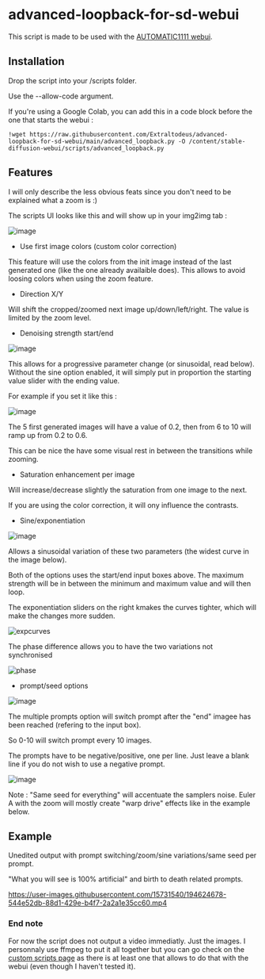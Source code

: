 # advanced-loopback-for-sd-webui

This script is made to be used with the [AUTOMATIC1111 webui](https://github.com/AUTOMATIC1111/stable-diffusion-webui).

## Installation

Drop the script into your /scripts folder.

Use the --allow-code argument.

If you're using a Google Colab, you can add this in a code block before the one that starts the webui :

    !wget https://raw.githubusercontent.com/Extraltodeus/advanced-loopback-for-sd-webui/main/advanced_loopback.py -O /content/stable-diffusion-webui/scripts/advanced_loopback.py

## Features

I will only describe the less obvious feats since you don't need to be explained what a zoom is :)

The scripts UI looks like this and will show up in your img2img tab :

![image](https://user-images.githubusercontent.com/15731540/194636007-4dfaa7a1-b8d2-48a5-bd8d-b88b69fb8c90.png)

- Use first image colors (custom color correction)

This feature will use the colors from the init image instead of the last generated one (like the one already availaible does). This allows to avoid loosing colors when using the zoom feature.

- Direction X/Y

Will shift the cropped/zoomed next image up/down/left/right. The value is limited by the zoom level.

- Denoising strength start/end

![image](https://user-images.githubusercontent.com/15731540/194637537-8b5dcb0e-f3c7-45bd-9c09-e60ffa0b76a8.png)

This allows for a progressive parameter change (or sinusoidal, read below). Without the sine option enabled, it will simply put in proportion the starting value slider with the ending value.

For example if you set it like this :

![image](https://user-images.githubusercontent.com/15731540/194638100-56389bf2-fd81-4721-801e-36df59414aba.png)

The 5 first generated images will have a value of 0.2, then from 6 to 10 will ramp up from 0.2 to 0.6.

This can be nice the have some visual rest in between the transitions while zooming.

- Saturation enhancement per image

Will increase/decrease slightly the saturation from one image to the next.

If you are using the color correction, it will ony influence the contrasts.

- Sine/exponentiation

![image](https://user-images.githubusercontent.com/15731540/194638484-351a6401-51b3-4c5d-a705-cb4372c08e5e.png)

Allows a sinusoidal variation of these two parameters (the widest curve in the image below).

Both of the options uses the start/end input boxes above. The maximum strength will be in between the minimum and maximum value and will then loop.

The exponentiation sliders on the right kmakes the curves tighter, which will make the changes more sudden.

![expcurves](https://user-images.githubusercontent.com/15731540/194625416-ca0f3a3d-f0a3-4d00-9146-f30ac508a46b.png)

The phase difference allows you to have the two variations not synchronised

![phase](https://user-images.githubusercontent.com/15731540/194625410-97754da7-4e61-49d9-9305-eeea1ec712cf.png)

- prompt/seed options

![image](https://user-images.githubusercontent.com/15731540/194639114-86b477f3-8d94-4e7f-975a-828d93d2f738.png)

The multiple prompts option will switch prompt after the "end" imagee has been reached (refering to the input box).

So 0-10 will switch prompt every 10 images.

The prompts have to be negative/positive, one per line. Just leave a blank line if you do not wish to use a negative prompt.

![image](https://user-images.githubusercontent.com/15731540/194639713-80063fd9-cb55-40a0-a588-28cd78ac164f.png)

Note : "Same seed for everything" will accentuate the samplers noise. Euler A with the zoom will mostly create "warp drive" effects like in the example below.

## Example

Unedited output with prompt switching/zoom/sine variations/same seed per prompt.

"What you will see is 100% artificial" and birth to death related prompts.

https://user-images.githubusercontent.com/15731540/194624678-544e52db-88d1-429e-b4f7-2a2a1e35cc60.mp4


### End note

For now the script does not output a video immediatly. Just the images. I personnaly use ffmpeg to put it all together but you can go check on the [custom scripts page](https://github.com/AUTOMATIC1111/stable-diffusion-webui/wiki/Custom-Scripts) as there is at least one that allows to do that with the webui (even though I haven't tested it).
